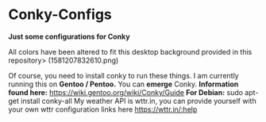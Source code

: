 # Conky-Configs
**Just some configurations for Conky**

All colors have been altered to fit this desktop background provided in this repository> (1581207832610.png)

Of course, you need to install conky to run these things. 
I am currently running this on **Gentoo / Pentoo.**
You can **emerge** Conky.
**Information found here:** https://wiki.gentoo.org/wiki/Conky/Guide
**For Debian:** sudo apt-get install conky-all
My weather API is wttr.in, you can provide yourself with your own wttr configuration links here https://wttr.in/:help
